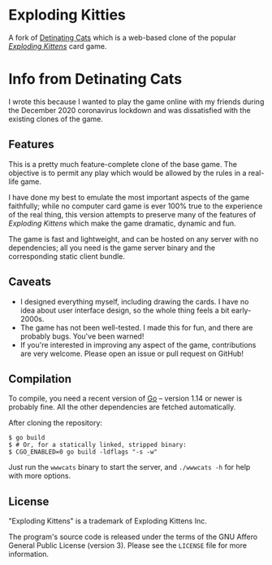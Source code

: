# Exploding Kitties

A fork of [Detinating Cats](https://github.com/albino/wwwcats) which is a web-based clone of the popular _[Exploding Kittens](https://explodingkittens.com)_ card game.


# Info from Detinating Cats
I wrote this because I wanted to play the game online with my friends during the December 2020 coronavirus lockdown and was dissatisfied with the existing clones of the game.

## Features

This is a pretty much feature-complete clone of the base game. The objective is to permit any play
which would be allowed by the rules in a real-life game.

I have done my best to emulate the most important aspects of the game faithfully; while no computer
card game is ever 100% true to the experience of the real thing, this version attempts to preserve
many of the features of _Exploding Kittens_ which make the game dramatic, dynamic and fun.

The game is fast and lightweight, and can be hosted on any server with no dependencies; all you need
is the game server binary and the corresponding static client bundle.

## Caveats

  * I designed everything myself, including drawing the cards. I have no idea about user interface design,
  so the whole thing feels a bit early-2000s.
  * The game has not been well-tested. I made this for fun, and there are probably bugs. You've been warned!
  * If you're interested in improving any aspect of the game, contributions are very welcome. Please open an
  issue or pull request on GitHub!

## Compilation

To compile, you need a recent version of [Go](https://golang.org) – version 1.14 or newer is probably fine.
All the other dependencies are fetched automatically.

After cloning the repository:  
```
$ go build
$ # Or, for a statically linked, stripped binary:
$ CGO_ENABLED=0 go build -ldflags "-s -w"
```

Just run the `wwwcats` binary to start the server, and `./wwwcats -h` for help with more options.

## License

"Exploding Kittens" is a trademark of Exploding Kittens Inc.

The program's source code is released under the terms of the GNU Affero General Public License (version 3).
Please see the `LICENSE` file for more information.
